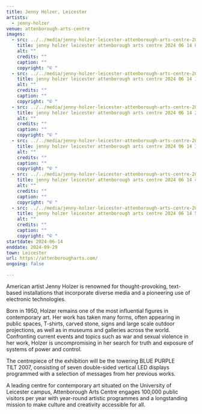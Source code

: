 ```yaml
---
title: Jenny Holzer, Leicester
artists:
  - jenny-holzer
venue: attenborough-arts-centre
images:
  - src: ../../media/jenny-holzer-leicester-attenborough-arts-centre-2024-06-14-0.webp
    title: jenny holzer leicester attenborough arts centre 2024 06 14 0
    alt: ""
    credits: ""
    caption: ""
    copyright: "© "
  - src: ../../media/jenny-holzer-leicester-attenborough-arts-centre-2024-06-14-1.webp
    title: jenny holzer leicester attenborough arts centre 2024 06 14 1
    alt: ""
    credits: ""
    caption: ""
    copyright: "© "
  - src: ../../media/jenny-holzer-leicester-attenborough-arts-centre-2024-06-14-2.webp
    title: jenny holzer leicester attenborough arts centre 2024 06 14 2
    alt: ""
    credits: ""
    caption: ""
    copyright: "© "
  - src: ../../media/jenny-holzer-leicester-attenborough-arts-centre-2024-06-14-3.webp
    title: jenny holzer leicester attenborough arts centre 2024 06 14 3
    alt: ""
    credits: ""
    caption: ""
    copyright: "© "
  - src: ../../media/jenny-holzer-leicester-attenborough-arts-centre-2024-06-14-4.webp
    title: jenny holzer leicester attenborough arts centre 2024 06 14 4
    alt: ""
    credits: ""
    caption: ""
    copyright: "© "
  - src: ../../media/jenny-holzer-leicester-attenborough-arts-centre-2024-06-14-5.webp
    title: jenny holzer leicester attenborough arts centre 2024 06 14 5
    alt: ""
    credits: ""
    caption: ""
    copyright: "© "
startdate: 2024-06-14
enddate: 2024-09-29
town: Leicester
url: https://attenborougharts.com/
ongoing: false

---
```


American artist Jenny Holzer is renowned for thought-provoking, text-based installations that incorporate diverse media and a pioneering use of electronic technologies.

Born in 1950, Holzer remains one of the most influential figures in contemporary art. Her work has taken many forms, often appearing in public spaces, T-shirts, carved stone, signs and large scale outdoor projections, as well as in museums and galleries across the world. Confronting current events and topics such as war and sexual violence in her work, Holzer is uncompromising in her search for truth and exposure of systems of power and control.

The centrepiece of the exhibition will be the towering BLUE PURPLE TILT 2007, consisting of seven double-sided vertical LED displays programmed with a selection of messages from her previous works.

A leading centre for contemporary art situated on the University of Leicester campus, Attenborough Arts Centre engages 100,000 public visitors per year with year-round artistic programmes and a longstanding mission to make culture and creativity accessible for all.